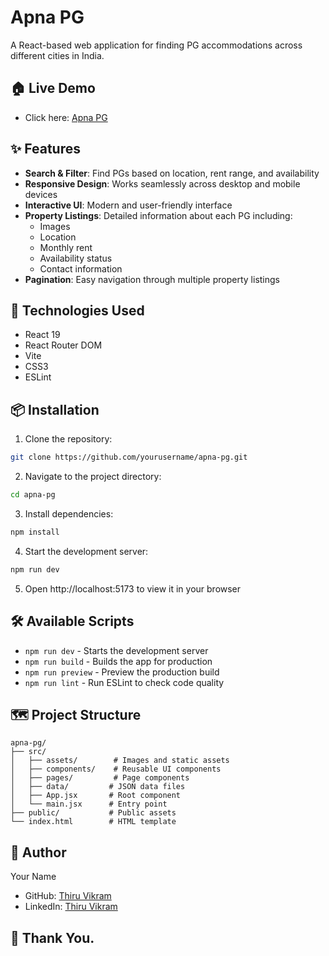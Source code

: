 # Apna PG

A React-based web application for finding PG accommodations across different cities in India.

## 🏠 Live Demo

- Click here: [Apna PG](thiruvikram-apnapg.netlify.app)

## ✨ Features

- **Search & Filter**: Find PGs based on location, rent range, and availability
- **Responsive Design**: Works seamlessly across desktop and mobile devices
- **Interactive UI**: Modern and user-friendly interface
- **Property Listings**: Detailed information about each PG including:
  - Images
  - Location
  - Monthly rent
  - Availability status
  - Contact information
- **Pagination**: Easy navigation through multiple property listings

## 🚀 Technologies Used

- React 19
- React Router DOM
- Vite
- CSS3
- ESLint

## 📦 Installation

1. Clone the repository:
```bash
git clone https://github.com/yourusername/apna-pg.git
```

2. Navigate to the project directory:
```bash
cd apna-pg
```

3. Install dependencies:
```bash
npm install
```

4. Start the development server:
```bash
npm run dev
```

5. Open http://localhost:5173 to view it in your browser

## 🛠️ Available Scripts

- `npm run dev` - Starts the development server
- `npm run build` - Builds the app for production
- `npm run preview` - Preview the production build
- `npm run lint` - Run ESLint to check code quality

## 🗺️ Project Structure

```
apna-pg/
├── src/
│   ├── assets/        # Images and static assets
│   ├── components/    # Reusable UI components
│   ├── pages/         # Page components
│   ├── data/         # JSON data files
│   ├── App.jsx       # Root component
│   └── main.jsx      # Entry point
├── public/           # Public assets
└── index.html        # HTML template
```

## 👤 Author

Your Name
- GitHub: [Thiru Vikram](https://github.com/Thiru-Vikram)
- LinkedIn: [Thiru Vikram](www.linkedin.com/in/thiruvikram15)

## 🙏 Thank You.
